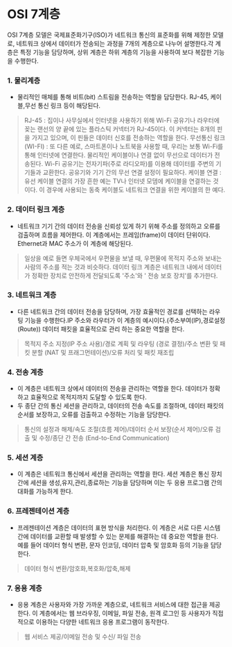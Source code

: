 # OSI 7계층

OSI 7계층 모델은 국제표준화기구(ISO)가 네트워크 통신의 표준화를 위해 제정한 모델로, 네트워크 상에서 데이터가 전송되는 과정을 7개의 계층으로 나누어 설명한다.각 계층은 특정 기능을 담당하며, 상위 계층은 하위 계층의 기능을 사용하여 보다 복잡한 기능을 수행한다.

### 1. 물리계층
* 물리적인 매체를 통해 비트(bit) 스트림을 전송하는 역할을 담당한다. RJ-45, 케이블,무선 통신 링크 등이 해당된다.
> RJ-45 : 집이나 사무실에서 인터넷을 사용하기 위해 Wi-Fi 공유기나 라우터에 꽂는 랜선의 양 끝에 있는 플라스틱 커넥터가 RJ-45이다. 이 커넥터는 8개의 핀을 가지고 있으며, 이 핀들은 데이터 신호를 전송하는 역할을 한다.
> 무선통신 링크(WI-FI) : 또 다른 예로, 스마트폰이나 노트북을 사용할 때, 우리는 보통 Wi-Fi를 통해 인터넷에 연결한다. 물리적인 케이블이나 연결 없이 무선으로 데이터가 전송된다. Wi-Fi 공유기는 전자기파(주로 라디오파)를 이용해 데이터를 주변의 기기들과 교환한다. 공유기와 기기 간의 무선 연결 설정이 필요하다.
> 케이블 연결 : 유선 케이블 연결의 가장 흔한 예는 TV나 인터넷 모뎀에 케이블을 연결하는 것 이다.
> 이 경우에 사용되는 동축 케이블도 네트워크 연결을 위한 케이블의 한 예다.

### 2. 데이터 링크 계층
* 네트워크 기기 간의 데이터 전송을 신뢰성 있게 하기 위해 주소를 정의하고 오류를 검출하며 흐름을 제어한다. 이 계층에서는 프레임(frame)이 데이터 단위이다. Ethernet과 MAC 주소가 이 계층에 해당된다.
>일상을 예로 들면 우체국에서 우편물을 보낼 때, 우편물에 목적지 주소와 보내는 사람의 주소를 적는 것과 비슷하다. 데이터 링크 계층은 네트워크 내에서 데이터가 정확한 장치로 안전하게 전달되도록 '주소'와 ' 전송 보호 장치'를 추가한다.
### 3. 네트워크 계층
* 다른 네트워크 간의 데이터 전송을 담당하며, 가장 효율적인 경로를 선택하는 라우팅 기능을 수행한다.IP 주소와 라우터가 이 계층의 예시이다.(주소부여(IP),경로설정(Route))  데이터 패킷을 효율적으로 관리 하는 중요한 역할을 한다.
>목적지 주소 지정(IP 주소 사용)/경로 계획 및 라우팅 (경로 결정)/주소 변환 및 패킷 분할 (NAT 및 프래그먼테이션)/오류 처리 및 패킷 재조립
### 4. 전송 계층
* 이 계층은 네트워크 상에서 데이터의 전송을 관리하는 역할을 한다. 데이터가 정확하고 효율적으로 목적지까지 도달할 수 있도록 한다.
* 두 종단 간의 통신 세션을 관리하고, 데이터의 전송 속도를 조절하며, 데이터 패킷의 순서를 보장하고, 오류를 검출하고 수정하는 기능을 담당한다.
>통신의 설정과 해제/속도 조절(흐름 제어)/데이터 순서 보장(순서 제어)/오류 검출 및 수정/종단 간 전송 (End-to-End Communication)
### 5. 세션 계층
* 이 계층은 네트워크 통신에서 세션을 관리하는 역할을 한다. 세션 계층은 통신 장치 간에 세션을 생성,유지,관리,종료하는 기능을 담당하며 이는 두 응용 프로그램 간의 대화를 가능하게 한다.
### 6. 프레젠테이션 계층
* 프레젠테이션 계층은 데이터의 표현 방식을 처리한다. 이 계층은 서로 다른 시스템 간에 데이터를 교환할 때 발생할 수 있는 문제를 해결하는 데 중요한 역할을 한다. 예를 들어 데이터 형식 변환, 문자 인코딩, 데이터 압축 및 암호화 등의 기능을 담당한다.
>데이터 형식 변환/암호화,복호화/압축,해제
### 7. 응용 계층
* 응용 계층은 사용자와 가장 가까운 계층으로, 네트워크 서비스에 대한 접근을 제공한다. 이 계층에서는 웹 브라우징, 이메일, 파일 전송, 원격 로그인 등 사용자가 직접적으로 이용하는 다양한 네트워크 응용 프로그램이 동작한다.
>웹 서비스 제공/이메일 전송 및 수신/ 파일 전송
